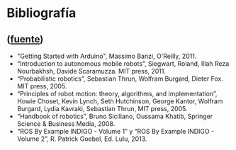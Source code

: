 # Bibliografía
([fuente](https://campus.exactas.uba.ar/course/view.php?id=1028&section=12))
---
  - "Getting Started with Arduino", Massimo Banzi, O'Reilly, 2011.
  - “Introduction to autonomous mobile robots”, Siegwart, Roland, Illah Reza Nourbakhsh, Davide Scaramuzza. MIT press, 2011.
  - “Probabilistic robotics”, Sebastian Thrun, Wolfram Burgard, Dieter Fox. MIT press, 2005.
  - “Principles of robot motion: theory, algorithms, and implementation”, Howie Choset, Kevin Lynch, Seth Hutchinson, George Kantor, Wolfram Burgard, Lydia Kavraki, Sebastian Thrun, MIT press, 2005.
  - “Handbook of robotics”, Bruno Siciliano, Oussama Khatib, Springer Science & Business Media, 2008.
  - “ROS By Example INDIGO - Volume 1” y “ROS By Example INDIGO - Volume 2”, R. Patrick Goebel, Ed. Lulu, 2013.

